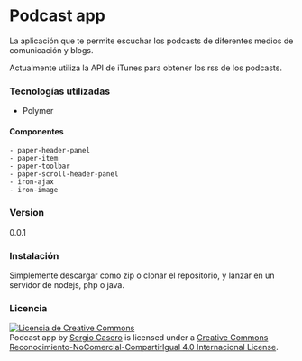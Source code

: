 # Podcast app

La aplicación que te permite escuchar los podcasts de diferentes medios de comunicación y blogs.

Actualmente utiliza la API de iTunes para obtener los rss de los podcasts.

### Tecnologías utilizadas
- Polymer

#### Componentes
    - paper-header-panel
    - paper-item
    - paper-toolbar
    - paper-scroll-header-panel
    - iron-ajax
    - iron-image

### Version
0.0.1

### Instalación
Simplemente descargar como zip o clonar el repositorio, y lanzar en un servidor de nodejs, php o java.

### Licencia
<a rel="license" href="http://creativecommons.org/licenses/by-nc-sa/4.0/"><img alt="Licencia de Creative Commons" style="border-width:0" src="https://i.creativecommons.org/l/by-nc-sa/4.0/88x31.png" /></a><br /><span xmlns:dct="http://purl.org/dc/terms/" property="dct:title">Podcast app</span> by <a xmlns:cc="http://creativecommons.org/ns#" href="http://sergiocasero.es" property="cc:attributionName" rel="cc:attributionURL">Sergio Casero</a> is licensed under a <a rel="license" href="http://creativecommons.org/licenses/by-nc-sa/4.0/">Creative Commons Reconocimiento-NoComercial-CompartirIgual 4.0 Internacional License</a>.



